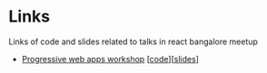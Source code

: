 # Links
Links of code and slides related to talks in react bangalore meetup

* [Progressive web apps workshop](https://www.meetup.com/ReactJS-Bangalore/events/239248126/) [[code](https://github.com/prateekbh/preact-pwa-workshop)][[slides](https://github.com/ReactBangalore/links/blob/master/slides/pwa-workshop.pdf)]
